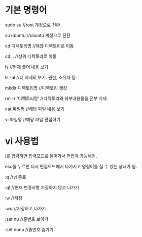 # 기본 명령어
sudo su //root 계정으로 전환

su ubuntu //ubuntu 계정으로 전환

cd 디렉토리명 //해당 디렉토리로 이동

cd .. //상위 디렉토리로 이동

ls //현재 폴더 내용 보기

ls -al //더 자세히 보기. 권한, 소유자 등.

mkdir 디렉토리명 //디렉토리 생성

rm -r '디렉토리명' //디렉토리와 하부내용물을 전부 삭제

cat 파일명 //해당 파일 내용 보기

vi 파일명 //해당 파일 편집하기

# vi 사용법

i를 입력하면 입력모드로 들어가서 편집이 가능해짐.

esc를 누르면 다시 편집모드에서 나가지고 명령어를 칠 수 있는 상태가 됨.

:q //vi 종료

:q! //현재 변경사항 저장하지 않고 나가기

:w //저장

:wq //저장하고 나가기

:set nu //줄번호 보이기

:set nonu //줄번호 숨기기
